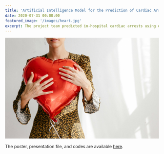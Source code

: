 ```yaml
---
title: 'Artificial Intelligence Model for the Prediction of Cardiac Arrests Using Time-Series Biometric Data'
date: 2020-07-31 00:00:00
featured_image: '/images/heart.jpg'
excerpt: The project team predicted in-hospital cardiac arrests using different deep learning and machine learning models—Convolutional Neural Network (CNN), Long Short-term Memory (LSTM), Deep Neural Network (DNN), and Light Gradient Boosting Machine (LGBM). I was responsible for managing the Deep Neural Network model. I also took charge of preprocessing the data, fine-tuning the four models, and presenting the final output. We improved the predictive accuracy by 20% compared to the existing model—Deep learning-based Early Warning System (Kwon et al., 2018)—with LSTM (for 6-hour prediction) and LGBM (for 1-hour prediction).
---
```


![](/images/heart.jpg)

The poster, presentation file, and codes are available [here](https://drive.google.com/file/d/1OGC9oBEbqBOrU7NVS6CaFb6MKrvs5t_A/view?usp=drive_link).
